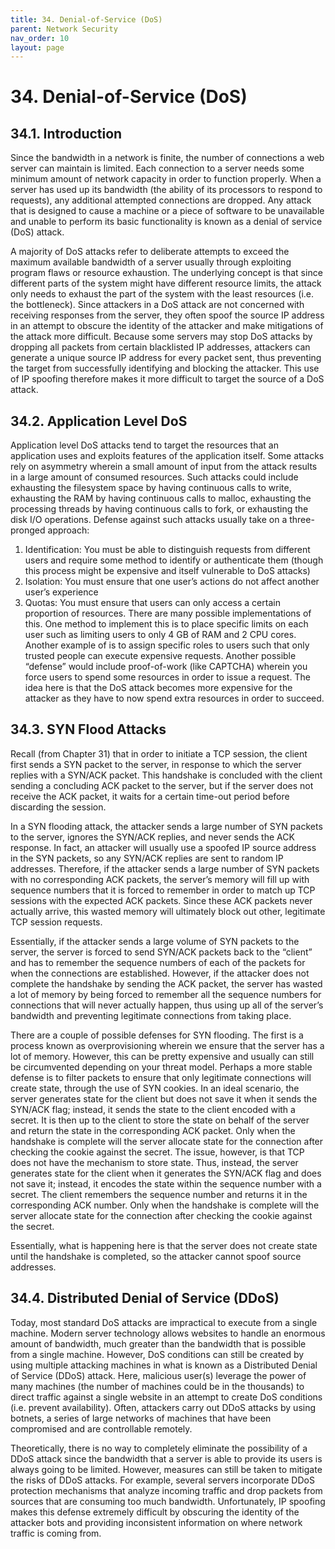 ```yaml
---
title: 34. Denial-of-Service (DoS)
parent: Network Security
nav_order: 10
layout: page
---
```


# 34. Denial-of-Service (DoS)

## 34.1. Introduction

Since the bandwidth in a network is finite, the number of connections a web server can maintain is limited. Each connection to a server needs some minimum amount of network capacity in order to function properly. When a server has used up its bandwidth (the ability of its processors to respond to requests), any additional attempted connections are dropped. Any attack that is designed to cause a machine or a piece of software to be unavailable and unable to perform its basic functionality is known as a denial of service (DoS) attack.

A majority of DoS attacks refer to deliberate attempts to exceed the maximum available bandwidth of a server usually through exploiting program flaws or resource exhaustion. The underlying concept is that since different parts of the system might have different resource limits, the attack only needs to exhaust the part of the system with the least resources (i.e. the bottleneck). Since attackers in a DoS attack are not concerned with receiving responses from the server, they often spoof the source IP address in an attempt to obscure the identity of the attacker and make mitigations of the attack more difficult. Because some servers may stop DoS attacks by dropping all packets from certain blacklisted IP addresses, attackers can generate a unique source IP address for every packet sent, thus preventing the target from successfully identifying and blocking the attacker. This use of IP spoofing therefore makes it more difficult to target the source of a DoS attack.

## 34.2. Application Level DoS

Application level DoS attacks tend to target the resources that an application uses and exploits features of the application itself. Some attacks rely on asymmetry wherein a small amount of input from the attack results in a large amount of consumed resources. Such attacks could include exhausting the filesystem space by having continuous calls to write, exhausting the RAM by having continuous calls to malloc, exhausting the processing threads by having continuous calls to fork, or exhausting the disk I/O operations. Defense against such attacks usually take on a three-pronged approach:

1. Identification: You must be able to distinguish requests from different users and require some method to identify or authenticate them (though this process might be expensive and itself vulnerable to DoS attacks)
2. Isolation: You must ensure that one user’s actions do not affect another user’s experience
3. Quotas: You must ensure that users can only access a certain proportion of resources. There are many possible implementations of this. One method to implement this is to place specific limits on each user such as limiting users to only 4 GB of RAM and 2 CPU cores. Another example of is to assign specific roles to users such that only trusted people can execute expensive requests. Another possible “defense” would include proof-of-work (like CAPTCHA) wherein you force users to spend some resources in order to issue a request. The idea here is that the DoS attack becomes more expensive for the attacker as they have to now spend extra resources in order to succeed.

## 34.3. SYN Flood Attacks

Recall (from Chapter 31) that in order to initiate a TCP session, the client first sends a SYN packet to the server, in response to which the server replies with a SYN/ACK packet. This handshake is concluded with the client sending a concluding ACK packet to the server, but if the server does not receive the ACK packet, it waits for a certain time-out period before discarding the session.

In a SYN flooding attack, the attacker sends a large number of SYN packets to the server, ignores the SYN/ACK replies, and never sends the ACK response. In fact, an attacker will usually use a spoofed IP source address in the SYN packets, so any SYN/ACK replies are sent to random IP addresses. Therefore, if the attacker sends a large number of SYN packets with no corresponding ACK packets, the server’s memory will fill up with sequence numbers that it is forced to remember in order to match up TCP sessions with the expected ACK packets. Since these ACK packets never actually arrive, this wasted memory will ultimately block out other, legitimate TCP session requests.

Essentially, if the attacker sends a large volume of SYN packets to the server, the server is forced to send SYN/ACK packets back to the “client” and has to remember the sequence numbers of each of the packets for when the connections are established. However, if the attacker does not complete the handshake by sending the ACK packet, the server has wasted a lot of memory by being forced to remember all the sequence numbers for connections that will never actually happen, thus using up all of the server’s bandwidth and preventing legitimate connections from taking place.

There are a couple of possible defenses for SYN flooding. The first is a process known as overprovisioning wherein we ensure that the server has a lot of memory. However, this can be pretty expensive and usually can still be circumvented depending on your threat model. Perhaps a more stable defense is to filter packets to ensure that only legitimate connections will create state, through the use of SYN cookies. In an ideal scenario, the server generates state for the client but does not save it when it sends the SYN/ACK flag; instead, it sends the state to the client encoded with a secret. It is then up to the client to store the state on behalf of the server and return the state in the corresponding ACK packet. Only when the handshake is complete will the server allocate state for the connection after checking the cookie against the secret. The issue, however, is that TCP does not have the mechanism to store state. Thus, instead, the server generates state for the client when it generates the SYN/ACK flag and does not save it; instead, it encodes the state within the sequence number with a secret. The client remembers the sequence number and returns it in the corresponding ACK number. Only when the handshake is complete will the server allocate state for the connection after checking the cookie against the secret.

Essentially, what is happening here is that the server does not create state until the handshake is completed, so the attacker cannot spoof source addresses.

## 34.4. Distributed Denial of Service (DDoS)

Today, most standard DoS attacks are impractical to execute from a single machine. Modern server technology allows websites to handle an enormous amount of bandwidth, much greater than the bandwidth that is possible from a single machine. However, DoS conditions can still be created by using multiple attacking machines in what is known as a Distributed Denial of Service (DDoS) attack. Here, malicious user(s) leverage the power of many machines (the number of machines could be in the thousands) to direct traffic against a single website in an attempt to create DoS conditions (i.e. prevent availability). Often, attackers carry out DDoS attacks by using botnets, a series of large networks of machines that have been compromised and are controllable remotely.

Theoretically, there is no way to completely eliminate the possibility of a DDoS attack since the bandwidth that a server is able to provide its users is always going to be limited. However, measures can still be taken to mitigate the risks of DDoS attacks. For example, several servers incorporate DDoS protection mechanisms that analyze incoming traffic and drop packets from sources that are consuming too much bandwidth. Unfortunately, IP spoofing makes this defense extremely difficult by obscuring the identity of the attacker bots and providing inconsistent information on where network traffic is coming from.
